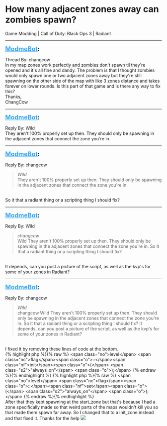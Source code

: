 # How many adjacent zones away can zombies spawn?
Game Modding | Call of Duty: Black Ops 3 | Radiant

---
<strong style="font-size: 1.4em;"><span style="text-decoration: underline;text-decoration-color: #34a7f9;"><span style="color:#34a7f9;">ModmeBot</span></span>:</strong>

<p>Thread By: changcow<br />In my map zones work perfectly and zombies don&#39;t spawn til they&#39;re opened and it&#39;s all fine and dandy. The problem is that I thought zombies would only spawn one or two adjacent zones away but they&#39;re still spawning on the other side of the map with like 3 zones distance and takes forever on lower rounds. Is this part of that game and is there any way to fix this?<br />Thanks,<br />ChangCow</p>

---
<strong style="font-size: 1.4em;"><span style="text-decoration: underline;text-decoration-color: #34a7f9;"><span style="color:#34a7f9;">ModmeBot</span></span>:</strong>

<p>Reply By: Wild<br />They aren&#39;t 100% properly set up then. They should only be spawning in the adjacent zones that connect the zone you&#39;re in.</p>

---
<strong style="font-size: 1.4em;"><span style="text-decoration: underline;text-decoration-color: #34a7f9;"><span style="color:#34a7f9;">ModmeBot</span></span>:</strong>

<p>Reply By: changcow<br /><blockquote><em>Wild</em><br />They aren&#39;t 100% properly set up then. They should only be spawning in the adjacent zones that connect the zone you&#39;re in.</blockquote><br /> So it that a radiant thing or a scripting thing I should fix?</p>

---
<strong style="font-size: 1.4em;"><span style="text-decoration: underline;text-decoration-color: #34a7f9;"><span style="color:#34a7f9;">ModmeBot</span></span>:</strong>

<p>Reply By: Wild<br /><blockquote><em>changcow</em><br />Wild They aren&#39;t 100% properly set up then. They should only be spawning in the adjacent zones that connect the zone you&#39;re in.  So it that a radiant thing or a scripting thing I should fix?</blockquote><br /> It depends, can you post a picture of the script, as well as the kvp&#39;s for some of your zones in Radiant?</p>

---
<strong style="font-size: 1.4em;"><span style="text-decoration: underline;text-decoration-color: #34a7f9;"><span style="color:#34a7f9;">ModmeBot</span></span>:</strong>

<p>Reply By: changcow<br /><blockquote><em>Wild</em><br />changcow Wild They aren&#39;t 100% properly set up then. They should only be spawning in the adjacent zones that connect the zone you&#39;re in.  So it that a radiant thing or a scripting thing I should fix?  It depends, can you post a picture of the script, as well as the kvp&#39;s for some of your zones in Radiant?</blockquote><br />I fixed it by removing these lines of code at the bottom.<br />{% highlight php %}{% raw %}
&lt;span class="no"&gt;level&lt;/span&gt; &lt;span class="nc"&gt;flag&lt;/span&gt;&lt;span class="o"&gt;::&lt;/span&gt;&lt;span class="nf"&gt;init&lt;/span&gt;&lt;span class="o"&gt;(&lt;/span&gt; &lt;span class="s2"&gt;"always_on"&lt;/span&gt; &lt;span class="o"&gt;);&lt;/span&gt;
{% endraw %}{% endhighlight %}
{% highlight php %}{% raw %}
&lt;span class="no"&gt;level&lt;/span&gt; &lt;span class="nc"&gt;flag&lt;/span&gt;&lt;span class="o"&gt;::&lt;/span&gt;&lt;span class="nf"&gt;set&lt;/span&gt;&lt;span class="o"&gt;(&lt;/span&gt; &lt;span class="s2"&gt;"always_on"&lt;/span&gt; &lt;span class="o"&gt;);&lt;/span&gt;
{% endraw %}{% endhighlight %}
 <br />After that they kept spawning at the start_zone but that&#39;s because I had a zone specifically made so that weird parts of the maps wouldn&#39;t kill you so that made them spawn far away. So I changed that to a init_zone instead and that fixed it. Thanks for the help <img style="max-width: 500px;" src="http://aviacreations.com/modme/emoticons/smile.png"></p>

